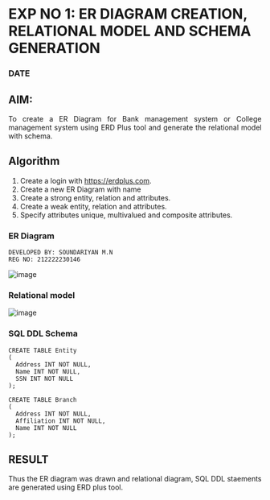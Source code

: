 # EXP NO 1: ER DIAGRAM CREATION, RELATIONAL MODEL AND SCHEMA GENERATION  
### DATE
## AIM:
<div align="justify">
   To create a ER Diagram for Bank management system or College management system using ERD Plus tool and generate the relational model with schema. 
</div>

## Algorithm
1. Create a login with https://erdplus.com.
2. Create a new ER Diagram with name
3. Create a strong entity, relation and attributes.
4. Create a weak entity, relation and attributes.
5. Specify attributes unique, multivalued and composite attributes.

### ER Diagram 
```
DEVELOPED BY: SOUNDARIYAN M.N
REG NO: 212222230146
```
![image](https://github.com/soundariyan18/DBMS/assets/119393307/686a5fa9-0555-4d4f-ae52-3d0390820614)



### Relational model
![image](https://github.com/soundariyan18/DBMS/assets/119393307/d8f43e5a-a81b-4eb4-908c-d800a7a94cdd)



### SQL DDL Schema 
```
CREATE TABLE Entity
(
  Address INT NOT NULL,
  Name INT NOT NULL,
  SSN INT NOT NULL
);

CREATE TABLE Branch
(
  Address INT NOT NULL,
  Affiliation INT NOT NULL,
  Name INT NOT NULL
);
```

## RESULT 
<div align="justify">
Thus the ER diagram was drawn and relational diagram, SQL DDL staements are generated using ERD plus tool.
</div>
